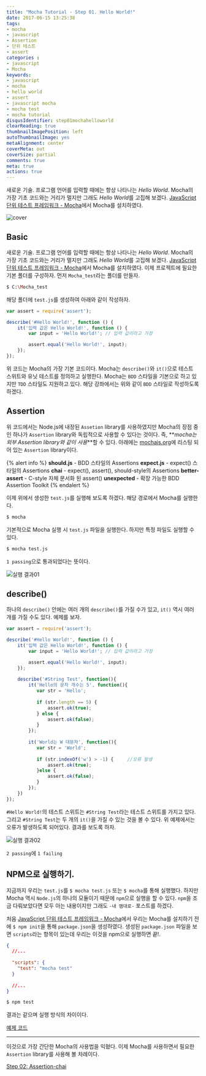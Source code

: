 ```yaml
---
title: "Mocha Tutorial - Step 01. Hello World!"
date: 2017-06-15 13:25:38
tags: 
- mocha
- javascript
- Assertion
- 단위 테스트
- assert
categories :
- javascript
- Mocha
keywords:
- javascript
- mocha
- hello world
- assert
- javascript mocha
- mocha test
- mocha tutorial
disqusIdentifier: step01mochahelloworld
clearReading: true
thumbnailImagePosition: left
autoThumbnailImage: yes
metaAlignment: center
coverMeta: out
coverSize: partial
comments: true
meta: true
actions: true
---
```


<!-- more -->
새로운 기술. 프로그램 언어를 입력할 때에는 항상 나타나는 _Hello World_. Mocha의 가장 기초 코드와는 거리가 멀지만 그래도 *Hello World*를 고집해 보겠다. [JavaScript 단위 테스트 프레임워크 - Mocha](https://kdydesign.github.io/2017/06/08/Mocha/)에서 Mocha를 설치하였다.
<!-- more -->

<!-- excerpt -->
<!-- excerpt -->

![cover](cover.png)

## Basic
새로운 기술. 프로그램 언어를 입력할 때에는 항상 나타나는 _Hello World_. Mocha의 가장 기초 코드와는 거리가 멀지만 그래도 *Hello World*를 고집해 보겠다. [JavaScript 단위 테스트 프레임워크 - Mocha](https://kdydesign.github.io/2017/06/08/Mocha/)에서 Mocha를 설치하였다.
이제 프로젝트에 필요한 기본 폴더를 구성하자. 먼저 `Mocha_test`라는 폴더를 만들자.

```bash
$ C:\Mocha_test
```

해당 폴더에 `test.js`를 생성하여 아래와 같이 작성하자.

```javascript
var assert = require('assert');

describe('#Hello World!', function () {
    it('입력 값은 Hello World!', function () {
        var input = 'Hello World!'; // 입력 값이라고 가정

        assert.equal('Hello World!', input);
    });
});
```

위 코드는 Mocha의 가장 기본 코드이다. Mocha는 `describe()`와 `it()`으로 테스트 스위트와 유닛 테스트를 정의하고 실행한다. Mocha는 `BDD` 스타일을 기본으로 하고 있지만 `TDD` 스타일도 지원하고 있다. 해당 강좌에서는 위와 같이 `BDD` 스타일로 작성하도록 하겠다.

## Assertion
위 코드에서는 Node.js에 내장된 `Assetion` library를 사용하였지만 Mocha의 장점 중인 하나가 `Assertion` library와 독립적으로 사용할 수 있다는 것이다. 즉, **_mocha는 외부 Assertion library와 같이 사용_**할 수 있다. 아래에는 [mochajs.org](https://mochajs.org)에 리스팅 되어 있는 `Assertion` library이다.

{% alert info %}
**should.js** - BDD 스타일의 Assertions
**expect.js** - expect() 스타일의 Assertions
**chai** - expect(), assert(), should-style의 Assertions
**better-assert** - C-style 자체 문서화 된 assert()
**unexpected** - 확장 가능한 BDD Assertion Toolkit
{% endalert %}

이제 위에서 생성한 `test.js`를 실행해 보도록 하겠다. 해당 경로에서 Mocha를 실행한다.

```bash
$ mocha
```

기본적으로 Mocha 실행 시 `test.js` 파일을 실행한다. 하지만 특정 파일도 실행할 수 있다.

```bash
$ mocha test.js
```

`1 passing`으로 통과되었다는 뜻이다.

![실행 결과01](step01_result_thumbnail_01.png)

## describe()
하나의 `describe()` 안에는 여러 개의 `describe()`를 가질 수가 있고, `it()` 역시 여러 개를 가질 수도 있다.
예제를 보자.

```javascript
var assert = require('assert');

describe('#Hello World!', function () {
    it('입력 값은 Hello World!', function () {
        var input = 'Hello World!'; // 입력 값이라고 가정

        assert.equal('Hello World!', input);
    });
    
    describe('#String Test', function(){
        it('Hello의 문자 개수는 5', function(){
           var str = 'Hello';
           
           if (str.length == 5) {
               assert.ok(true);
           } else {
               assert.ok(false);
           }
        });
        
        it('World는 W 대문자', function(){
           var str = 'World';
           
           if (str.indexOf('w') > -1) {     //오류 발생
               assert.ok(true);
           }else {
               assert.ok(false);
           }
        });
    })
});
```

`#Hello World!`의 테스트 스위트는 `#String Test`라는 테스트 스위트를 가지고 있다. 그리고 `#String Test`는 두 개의 `it()`을 가질 수 있는 것을 볼 수 있다. 
위 예제에서는 오류가 발생하도록 되어있다. 결과를 보도록 하자.

![실행 결과02](step01_result_thumbnail_02.png)

`2 passing`에 `1 failing`

## NPM으로 실행하기.
지금까지 우리는 `test.js`를 `$ mocha test.js` 또는 `$ mocha`를 통해 실행했다. 하지만 Mocha 역시 `Node.js`의 하나의 모듈이기 때문에 `npm`으로 실행을 할 수 있다. `npm`을 조금 다뤄보았다면 모두 아는 내용이지만 그래도 `-내 맴대로-` 포스트를 하겠다.


처음 [JavaScript 단위 테스트 프레임워크 - Mocha](https://kdydesign.github.io/2017/06/08/Mocha/)에서 우리는 Mocha를 설치하기 전에 `$ npm init`을 통해 `package.json`을 생성하였다. 생성된 `package.json` 파일을 보면 `scripts`라는 항목이 있는데 우리는 이것을 npm으로 실행하면 끝!.

```json
{
  //...
  
  "scripts": {
    "test": "mocha test"
  }
  
  //...
}
```

```bash
$ npm test
```

결과는 같으며 실행 방식의 차이이다.

[예제 코드](https://github.com/kdydesign/Mocha-Tutorial/tree/master/step01-Hello%20World!)

- - -

이것으로 가장 간단한 Mocha의 사용법을 익혔다. 이제 Mocha를 사용하면서 필요한 `Assertion` library를 사용해 볼 차례이다.


[Step 02: Assertion-chai](https://kdydesign.github.io/2017/06/15/Mocha-step-02/)